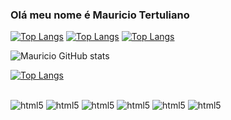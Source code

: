 
### Olá meu nome é Mauricio Tertuliano

[![Top Langs](	https://img.shields.io/badge/Gmail-D14836?style=for-the-badge&logo=gmail&logoColor=white)](https://mail.google.com/mail/u/0/#inbox)
[![Top Langs](https://img.shields.io/badge/WhatsApp-25D366?style=for-the-badge&logo=whatsapp&logoColor=white)]()
[![Top Langs](	https://img.shields.io/badge/LinkedIn-0077B5?style=for-the-badge&logo=linkedin&logoColor=white)](https://www.linkedin.com/in/maur%C3%ADcio-tert%C3%BAliano-3b916a20b/)

![ Mauricio GitHub stats](https://github-readme-stats.vercel.app/api?username=Mauricio-tertu&show_icons=true&theme=radical)

[![Top Langs](https://github-readme-stats.vercel.app/api/top-langs/?username=mauricio-tertu)](https://github.com/Mauricio-tertu)



<div style="display: inline_block"> <br/>
   <img aligh="center" alt="html5" src="https://img.shields.io/badge/HTML5-E34F26?style=for-the-badge&logo=html5&logoColor=white" />
  <img aligh="center" alt="html5" src="https://img.shields.io/badge/CSS3-1572B6?style=for-the-badge&logo=css3&logoColor=white" />
   <img aligh="center" alt="html5" src="https://img.shields.io/badge/JavaScript-F7DF1E?style=for-the-badge&logo=javascript&logoColor=black" />
   <img aligh="center" alt="html5" src="https://img.shields.io/badge/React-20232A?style=for-the-badge&logo=react&logoColor=61DAFB" />
  <img aligh="center" alt="html5" src="https://img.shields.io/badge/Bootstrap-563D7C?style=for-the-badge&logo=bootstrap&logoColor=white" />
   <img aligh="center" alt="html5" src="https://img.shields.io/badge/MySQL-00000F?style=for-the-badge&logo=mysql&logoColor=white" />
  </div>
